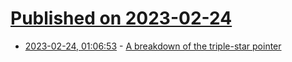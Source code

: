 # [Published on 2023-02-24](index.md)

* [2023-02-24, 01:06:53](https://lobste.rs/s/cuaeby/breakdown_triple_star_pointer) - [A breakdown of the triple-star pointer](https://boston.conman.org/2023/02/23.1)
